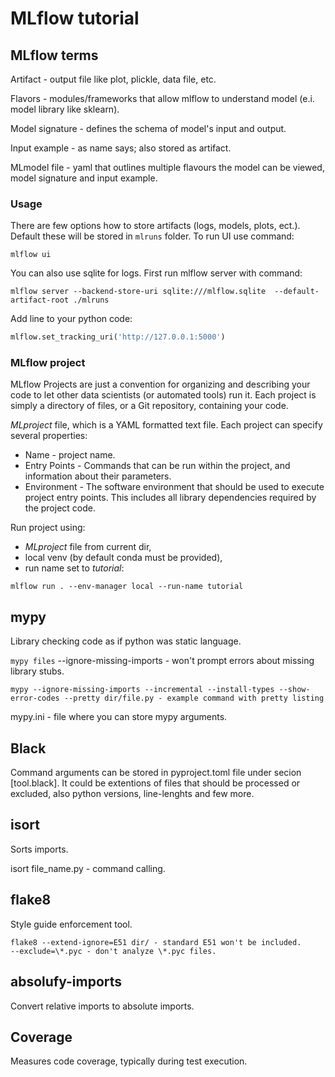 # MLflow tutorial

## MLflow terms

Artifact - output file like plot, plickle, data file, etc.  

Flavors - modules/frameworks that allow mlflow to understand model (e.i. model library like sklearn).  

Model signature - defines the schema of model's input and output.  

Input example - as name says; also stored as artifact.  

MLmodel file - yaml that outlines multiple flavours the model can be viewed, model signature and input example.  

### Usage

There are few options how to store artifacts (logs, models, plots, ect.).
Default these will be stored in `mlruns` folder.
To run UI use command:

```console
mlflow ui
```

You can also use sqlite for logs.
First run mlflow server with command:

```console
mlflow server --backend-store-uri sqlite:///mlflow.sqlite  --default-artifact-root ./mlruns
```

Add line to your python code:

```python
mlflow.set_tracking_uri('http://127.0.0.1:5000')
```

### MLflow project

MLflow Projects are just a convention for organizing and describing your code to let other data scientists (or automated tools) run it.
Each project is simply a directory of files, or a Git repository, containing your code.

*MLproject* file, which is a YAML formatted text file. Each project can specify several properties:

- Name - project name.
- Entry Points - Commands that can be run within the project, and information about their parameters.
- Environment - The software environment that should be used to execute project entry points. This includes all library dependencies required by the project code.

Run project using:

- *MLproject* file from current dir,
- local venv (by default conda must be provided),
- run name set to *tutorial*:

```console
mlflow run . --env-manager local --run-name tutorial
```

## mypy

Library checking code as if python was static language.  

`mypy files` --ignore-missing-imports - won't prompt errors about missing library stubs.  

```console
mypy --ignore-missing-imports --incremental --install-types --show-error-codes --pretty dir/file.py - example command with pretty listing  
```

mypy.ini - file where you can store mypy arguments.  

## Black

Command arguments can be stored in pyproject.toml file under secion [tool.black]. It could be extentions of files that should be processed or excluded, also python versions, line-lenghts and few more.  

## isort

Sorts imports.  

isort file_name.py - command calling.  

## flake8

Style guide enforcement tool.  

```console
flake8 --extend-ignore=E51 dir/ - standard E51 won't be included.  
--exclude=\*.pyc - don't analyze \*.pyc files.  
```

## absolufy-imports

Convert relative imports to absolute imports.  

## Coverage

Measures code coverage, typically during test execution.
